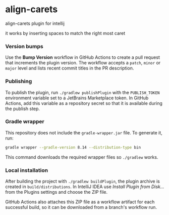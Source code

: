 # align-carets
align-carets plugin for intellij

it works by inserting spaces to match the right most caret

### Version bumps

Use the **Bump Version** workflow in GitHub Actions to create a pull request
that increments the plugin version. The workflow accepts a `patch`, `minor` or
`major` level and lists recent commit titles in the PR description.

### Publishing

To publish the plugin, run `./gradlew publishPlugin` with the `PUBLISH_TOKEN` environment variable set to a JetBrains Marketplace token. In GitHub Actions, add this variable as a repository secret so that it is available during the publish step.

### Gradle wrapper

This repository does not include the `gradle-wrapper.jar` file. To generate it,
run:

```bash
gradle wrapper --gradle-version 8.14 --distribution-type bin
```

This command downloads the required wrapper files so `./gradlew` works.

### Local installation

After building the project with `./gradlew buildPlugin`, the plugin archive is
created in `build/distributions`. In IntelliJ IDEA use *Install Plugin from
Disk...* from the Plugins settings and choose the ZIP file.

GitHub Actions also attaches this ZIP file as a workflow artifact for each
successful build, so it can be downloaded from a branch's workflow run.

